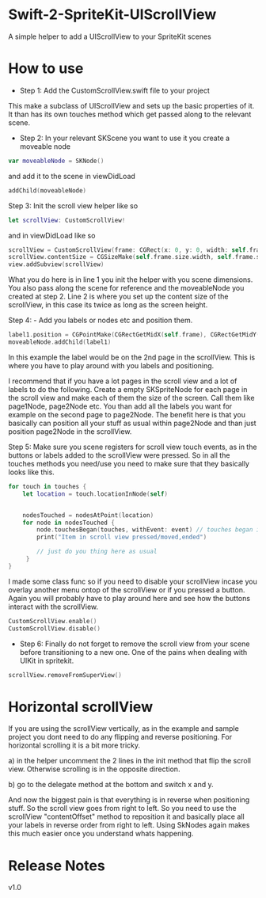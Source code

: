 # Swift-2-SpriteKit-UIScrollView

A simple helper to add a UIScrollView to your SpriteKit scenes

# How to use

- Step 1: Add the CustomScrollView.swift file to your project

This make a subclass of UIScrollView and sets up the basic properties of it. It than has its own touches method which get passed along to the relevant scene.

- Step 2: In your relevant SKScene you want to use it you create a moveable node
 
```swift
var moveableNode = SKNode()
```

and add it to the scene in viewDidLoad

```swift
addChild(moveableNode)
```

Step 3: Init the scroll view helper like so

```swift
let scrollView: CustomScrollView!
```

and in viewDidLoad like so

```swift
scrollView = CustomScrollView(frame: CGRect(x: 0, y: 0, width: self.frame.size.width, height: self.frame.size.height), scene: self, moveableNode: moveableNode)
scrollView.contentSize = CGSizeMake(self.frame.size.width, self.frame.size.height * 2)
view.addSubview(scrollView) 
```

What you do here is in line 1 you init the helper with you scene dimensions. You also pass along the scene for reference and the moveableNode you created at step 2. Line 2 is where you set up the content size of the scrollView, in this case its twice as long as the screen height.

Step 4: - Add you labels or nodes etc and position them.

```swift
label1.position = CGPointMake(CGRectGetMidX(self.frame), CGRectGetMidY(self.frame) - self.frame.size.height)
moveableNode.addChild(label1)
```

In this example the label would be on the 2nd page in the scrollView. This is where you have to play around with you labels and positioning.

I recommend that if you have a lot pages in the scroll view and a lot of labels to do the following. Create a empty SKSpriteNode for each page in the scroll view and make each of them the size of the screen. Call them like page1Node, page2Node etc. You than add all the labels you want for example on the second page to page2Node. The benefit here is that you basically can position all your stuff as usual within page2Node and than just position page2Node in the scrollView.

Step 5: Make sure you scene registers for scroll view touch events, as in the buttons or labels added to the scrollView were pressed. So in all the touches methods you need/use you need to make sure that they basically looks like this.

```swift
for touch in touches {
    let location = touch.locationInNode(self)


    nodesTouched = nodesAtPoint(location)
    for node in nodesTouched {
        node.touchesBegan(touches, withEvent: event) // touches began in this case
        print("Item in scroll view pressed/moved,ended")

        // just do you thing here as usual
     }
}
```

I made some class func so if you need to disable your scrollView incase you overlay another menu ontop of the scrollView or if you pressed a button. Again you will probably have to play around here and see how the buttons interact with the scrollView.

```swift
CustomScrollView.enable()
CustomScrollView.disable()
```

- Step 6: Finally do not forget to remove the scroll view from your scene before transitioning to a new one. One of the pains when dealing with UIKit in spritekit.

```swift
scrollView.removeFromSuperView()
```

# Horizontal scrollView

If you are using the scrollView vertically, as in the example and sample project you dont need to do any flipping and reverse positioning.
For horizontal scrolling it is a bit more tricky.

a) in the helper uncomment the 2 lines in the init method that flip the scroll view. Otherwise scrolling is in the opposite direction.

b) go to the delegate method at the bottom and switch x and y.

And now the biggest pain is that everything is in reverse when positioning stuff. So the scroll view goes from right to left. So you need to use the scrollView "contentOffset" method to reposition it and basically place all your labels in reverse order from right to left. Using SkNodes again makes this much easier once you understand whats happening.

# Release Notes

v1.0
